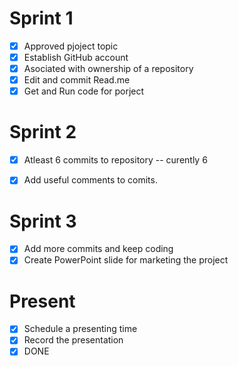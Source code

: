 # Sprint 1
- [x] Approved pjoject topic
- [x] Establish GitHub account
- [x] Asociated with ownership of a repository
- [x] Edit and commit Read.me
- [x] Get and Run code for porject

# Sprint 2
- [x] Atleast 6 commits to repository -- curently 6
- [x] Add useful comments to comits.


# Sprint 3
- [x] Add more commits and keep coding
- [x] Create PowerPoint slide for marketing the project

# Present
- [x] Schedule a presenting time
- [x] Record the presentation
- [x] DONE
